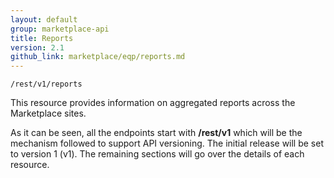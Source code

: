 ```yaml
---
layout: default
group: marketplace-api
title: Reports
version: 2.1
github_link: marketplace/eqp/reports.md
---
```


```
/rest/v1/reports
```

This resource provides information on aggregated reports across the Marketplace sites.

As it can be seen, all the endpoints start with **/rest/v1** which will be the mechanism followed to support API versioning. The initial release will be 
set to version 1 (v1). The remaining sections will go over the details of each resource.